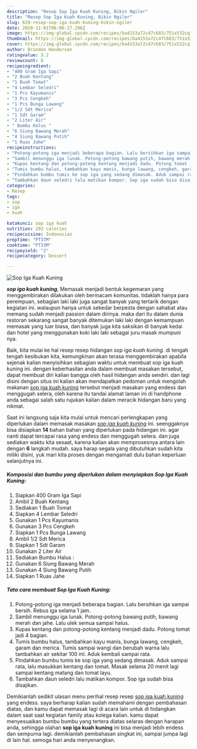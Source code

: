 ```yaml
---
description: "Resep Sop Iga Kuah Kuning, Bikin Ngiler"
title: "Resep Sop Iga Kuah Kuning, Bikin Ngiler"
slug: 629-resep-sop-iga-kuah-kuning-bikin-ngiler
date: 2020-11-01T06:06:17.296Z
image: https://img-global.cpcdn.com/recipes/ba4153a72c47c683/751x532cq70/sop-iga-kuah-kuning-foto-resep-utama.jpg
thumbnail: https://img-global.cpcdn.com/recipes/ba4153a72c47c683/751x532cq70/sop-iga-kuah-kuning-foto-resep-utama.jpg
cover: https://img-global.cpcdn.com/recipes/ba4153a72c47c683/751x532cq70/sop-iga-kuah-kuning-foto-resep-utama.jpg
author: Brandon Henderson
ratingvalue: 3.2
reviewcount: 8
recipeingredient:
- "400 Gram Iga Sapi"
- "2 Buah Kentang"
- "1 Buah Tomat"
- "4 Lembar Seledri"
- "1 Pcs Kayumanis"
- "3 Pcs Cengkeh"
- "1 Pcs Bunga Lawang"
- "1/2 Sdt Merica"
- "1 Sdt Garam"
- "2 Liter Air"
- " Bumbu Halus "
- "6 Siung Bawang Merah"
- "4 Siung Bawang Putih"
- "1 Ruas Jahe"
recipeinstructions:
- "Potong-potong iga menjadi beberapa bagian. Lalu bersihkan iga sampai bersih. Rebus iga selama 1 jam."
- "Sambil menunggu iga lunak. Potong-potong bawang putih, bawang merah dan jahe. Lalu ulek semua sampai halus."
- "Kupas kentang dan potong-potong kentang menjadi dadu. Potong tomat jadi 4 bagian."
- "Tumis bumbu halus, tambahkan kayu manis, bunga lawang, cengkeh, garam dan merica. Tumis sampai wangi dan berubah warna lalu tambahkan air sekitar 100 ml. Aduk kembali sampai rata."
- "Pindahkan bumbu tumis ke sop iga yang sedang dimasak. Aduk sampai rata, lalu masukkan kentang dan tomat. Masak selama 20 menit lagi sampai kentang matang dan tomat layu."
- "Tambahkan daun seledri lalu matikan kompor. Sop iga sudah bisa disajikan."
categories:
- Resep
tags:
- sop
- iga
- kuah

katakunci: sop iga kuah 
nutrition: 293 calories
recipecuisine: Indonesian
preptime: "PT37M"
cooktime: "PT33M"
recipeyield: "2"
recipecategory: Dessert

---
```



![Sop Iga Kuah Kuning](https://img-global.cpcdn.com/recipes/ba4153a72c47c683/751x532cq70/sop-iga-kuah-kuning-foto-resep-utama.jpg)

<b><i>sop iga kuah kuning</i></b>, Memasak menjadi bentuk kegemaran yang menggembirakan dilakukan oleh bermacam komunitas. tidaklah hanya para perempuan, sebagian laki laki juga sangat banyak yang tertarik dengan kegiatan ini. walaupun hanya untuk sekedar berpesta dengan sahabat atau memang sudah menjadi passion dalam dirinya. maka dari itu dalam dunia restoran sekarang sangat banyak ditemukan laki laki dengan kemampuan memasak yang luar biasa, dan banyak juga kita saksikan di banyak kedai dan hotel yang menggunakan koki laki laki sebagai juru masak mumpuni nya.



Baik, kita mulai ke hal resep resep hidangan <i>sop iga kuah kuning</i>. di tengah tengah kesibukan kita, kemungkinan akan terasa menggembirakan apabila sejenak kalian menyisihkan sebagian waktu untuk membuat sop iga kuah kuning ini. dengan keberhasilan anda dalam membuat masakan tersebut, dapat membuat diri kalian bangga oleh hasil hidangan anda sendiri. dan lagi disini dengan situs ini kalian akan mendapatkan pedoman untuk mengolah makanan <u>sop iga kuah kuning</u> tersebut menjadi masakan yang endess dan menggugah selera, oleh karena itu tandai alamat laman ini di handphone anda sebagai salah satu rujukan kalian dalam meracik hidangan baru yang nikmat.


Saat ini langsung saja kita mulai untuk mencari perlengkapan yang diperlukan dalam memasak masakan <u><i>sop iga kuah kuning</i></u> ini. seenggaknya bisa disiapkan <b>14</b> bahan bahan yang diperlukan pada hidangan ini. agar nanti dapat tercapai rasa yang endess dan menggugah selera. dan juga sediakan waktu kita sesaat, karena kalian akan memprosesnya antara lain dengan <b>6</b> langkah mudah. saya harap segala yang dibutuhkan sudah kita miliki disini, yuk mari kita proses dengan mengamati dulu bahan keperluan selanjutnya ini.

<!--inarticleads1-->

##### Komposisi dan bumbu yang diperlukan dalam menyiapkan Sop Iga Kuah Kuning:

1. Siapkan 400 Gram Iga Sapi
1. Ambil 2 Buah Kentang
1. Sediakan 1 Buah Tomat
1. Siapkan 4 Lembar Seledri
1. Gunakan 1 Pcs Kayumanis
1. Gunakan 3 Pcs Cengkeh
1. Siapkan 1 Pcs Bunga Lawang
1. Ambil 1/2 Sdt Merica
1. Siapkan 1 Sdt Garam
1. Gunakan 2 Liter Air
1. Sediakan  Bumbu Halus :
1. Gunakan 6 Siung Bawang Merah
1. Gunakan 4 Siung Bawang Putih
1. Siapkan 1 Ruas Jahe




<!--inarticleads2-->

##### Tata cara membuat Sop Iga Kuah Kuning:

1. Potong-potong iga menjadi beberapa bagian. Lalu bersihkan iga sampai bersih. Rebus iga selama 1 jam.
1. Sambil menunggu iga lunak. Potong-potong bawang putih, bawang merah dan jahe. Lalu ulek semua sampai halus.
1. Kupas kentang dan potong-potong kentang menjadi dadu. Potong tomat jadi 4 bagian.
1. Tumis bumbu halus, tambahkan kayu manis, bunga lawang, cengkeh, garam dan merica. Tumis sampai wangi dan berubah warna lalu tambahkan air sekitar 100 ml. Aduk kembali sampai rata.
1. Pindahkan bumbu tumis ke sop iga yang sedang dimasak. Aduk sampai rata, lalu masukkan kentang dan tomat. Masak selama 20 menit lagi sampai kentang matang dan tomat layu.
1. Tambahkan daun seledri lalu matikan kompor. Sop iga sudah bisa disajikan.




Demikianlah sedikit ulasan menu perihal resep resep <u>sop iga kuah kuning</u> yang endess. saya berharap kalian sudah memahami dengan pembahasan diatas, dan kamu dapat memasak lagi di acara lain untuk di hidangkan dalam saat saat kegiatan family atau kolega kalian. kamu dapat menyesuaikan bumbu bumbu yang tertera diatas selaras dengan harapan anda, sehingga olahan <b>sop iga kuah kuning</b> ini bisa menjadi lebih endess dan sempurna lagi. demikianlah pembahasan singkat ini, sampai jumpa lagi di lain hal. semoga hari anda menyenangkan.
